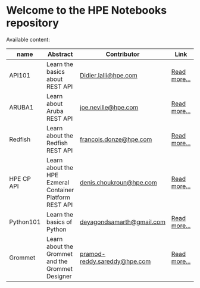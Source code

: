# Welcome to the HPE Notebooks repository

Available content:

| name     | Abstract     | Contributor    | Link| Video |
| ---------| -------------| ---------------| ----- |----|              
| API101 | Learn the basics about REST API | Didier.lalli@hpe.com | [Read more...](API101/README.md)| https://vimeo.com/433621126 |
| ARUBA1 | Learn about Aruba REST API | joe.neville@hpe.com | [Read more...](ARUBA1/README.md)| tbc |
| Redfish | Learn about the Redfish REST API | francois.donze@hpe.com | [Read more...](Redfish/README.md)| https://vimeo.com/433618069 |
| HPE CP API | Learn about the HPE Ezmeral Container Platform REST API | denis.choukroun@hpe.com | [Read more...](HPECPAPI/README.md) | https://vimeo.com/433632590 |
| Python101 | Learn the basics of Python | deyagondsamarth@gmail.com | [Read more...](PYTHON101/README.md)| tbc |
| Grommet | Learn about the Grommet and the Grommet Designer   | pramod-reddy.sareddy@hpe.com | [Read more...](Grommet/README.md)| tbc |
